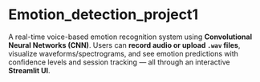 # Emotion_detection_project1
A real-time voice-based emotion recognition system using **Convolutional Neural Networks (CNN)**. Users can **record audio or upload `.wav` files**, visualize waveforms/spectrograms, and see emotion predictions with confidence levels and session tracking — all through an interactive **Streamlit UI**.
